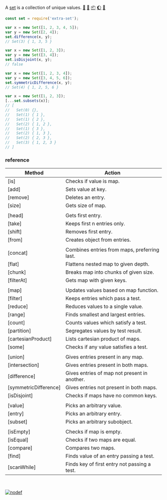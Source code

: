 A [set] is a collection of unique values. [:running:] [:vhs:] [:package:] [:moon:] [:ledger:]

```javascript
const set = require('extra-set');

var x = new Set([1, 2, 3, 4, 5]);
var y = new Set([2, 4]);
set.difference(x, y);
// Set(3) { 1, 3, 5 }

var x = new Set([1, 2, 3]);
var y = new Set([3, 4]);
set.isDisjoint(x, y);
// false

var x = new Set([1, 2, 3, 4]);
var y = new Set([3, 4, 5, 6]);
set.symmetricDifference(x, y);
// Set(4) { 1, 2, 5, 6 }

var x = new Set([1, 2, 3]);
[...set.subsets(x)];
// [
//   Set(0) {},
//   Set(1) { 1 },
//   Set(1) { 2 },
//   Set(2) { 1, 2 },
//   Set(1) { 3 },
//   Set(2) { 1, 3 },
//   Set(2) { 2, 3 },
//   Set(3) { 1, 2, 3 }
// ]
```

### reference

| Method                | Action
|-----------------------|-------
| [is]                  | Checks if value is map.
| [add]                 | Sets value at key.
| [remove]              | Deletes an entry.
| [size]                | Gets size of map.
|                       | 
| [head]                | Gets first entry.
| [take]                | Keeps first n entries only.
| [shift]               | Removes first entry.
| [from]                | Creates object from entries.
|                       | 
| [concat]              | Combines entries from maps, preferring last.
| [flat]                | Flattens nested map to given depth.
| [chunk]               | Breaks map into chunks of given size.
| [filterAt]            | Gets map with given keys.
|                       | 
| [map]                 | Updates values based on map function.
| [filter]              | Keeps entries which pass a test.
| [reduce]              | Reduces values to a single value.
| [range]               | Finds smallest and largest entries.
| [count]               | Counts values which satisfy a test.
| [partition]           | Segregates values by test result.
| [cartesianProduct]    | Lists cartesian product of maps.
| [some]                | Checks if any value satisfies a test.
|                       | 
| [union]               | Gives entries present in any map.
| [intersection]        | Gives entries present in both maps.
| [difference]          | Gives entries of map not present in another.
| [symmetricDifference] | Gives entries not present in both maps.
| [isDisjoint]          | Checks if maps have no common keys.
|                       | 
| [value]               | Picks an arbitrary value.
| [entry]               | Picks an arbitrary entry.
| [subset]              | Picks an arbitrary subobject.
|                       | 
| [isEmpty]             | Checks if map is empty.
| [isEqual]             | Checks if two maps are equal.
| [compare]             | Compares two maps.
| [find]                | Finds value of an entry passing a test.
| [scanWhile]           | Finds key of first entry not passing a test.

<br>

[![nodef](https://merferry.glitch.me/card/extra-map.svg)](https://nodef.github.io)

[set]: https://developer.mozilla.org/en-US/docs/Web/JavaScript/Reference/Global_Objects/Set
[:vhs:]: https://asciinema.org/a/339194
[:package:]: https://www.npmjs.com/package/extra-set
[:moon:]: https://www.npmjs.com/package/extra-set.min
[:ledger:]: https://unpkg.com/extra-set/
[:running:]: https://npm.runkit.com/extra-set
